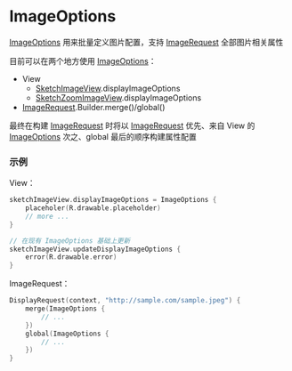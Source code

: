 # ImageOptions

[ImageOptions] 用来批量定义图片配置，支持 [ImageRequest] 全部图片相关属性

目前可以在两个地方使用 [ImageOptions]：

* View
    * [SketchImageView].displayImageOptions
    * [SketchZoomImageView].displayImageOptions
* [ImageRequest].Builder.merge()/global()

最终在构建 [ImageRequest] 时将以 [ImageRequest] 优先、来自 View 的 [ImageOptions] 次之、global 最后的顺序构建属性配置

### 示例

View：

```kotlin
sketchImageView.displayImageOptions = ImageOptions {
    placeholer(R.drawable.placeholder)
    // more ...
}

// 在现有 ImageOptions 基础上更新
sketchImageView.updateDisplayImageOptions {
    error(R.drawable.error)
}
```

ImageRequest：

```kotlin
DisplayRequest(context, "http://sample.com/sample.jpeg") {
    merge(ImageOptions {
        // ...
    })
    global(ImageOptions {
        // ...
    })
}
```

[Sketch]: ../../sketch/src/main/java/com/github/panpf/sketch/Sketch.kt

[ImageRequest]: ../../sketch/src/main/java/com/github/panpf/sketch/request/ImageRequest.kt

[ImageOptions]: ../../sketch/src/main/java/com/github/panpf/sketch/request/ImageOptions.kt

[SketchImageView]: ../../sketch-extensions/src/main/java/com/github/panpf/sketch/SketchImageView.kt

[SketchZoomImageView]: ../../sketch-zoom/src/main/java/com/github/panpf/sketch/zoom/SketchZoomImageView.kt